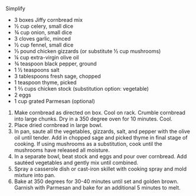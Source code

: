 Simplify

<i data-recipe="dressing2" class="fa fa-shopping-basket" aria-hidden="true"></i>

<ul>
  <li>3 boxes Jiffy cornbread mix
  <li>½ cup celery, small dice
  <li>¾ cup onion, small dice
  <li>3 cloves garlic, minced
  <li>½ cup fennel, small dice
  <li>⅓ pound chicken gizzards (or substitute ½ cup mushrooms)
  <li>¼ cup extra-virgin olive oil
  <li>¾ teaspoon black pepper, ground
  <li>1 ½ teaspoons salt
  <li>3 tablespoons fresh sage, chopped
  <li>1 teaspoon thyme, picked
  <li>1 ⅔ cups chicken stock (substitution option: vegetable) 
  <li>2 eggs
  <li>1 cup grated Parmesan (optional)
</ul>

<ol>
  <li>Make cornbread as directed on box. Cool on rack. Crumble cornbread into large chunks. Dry in a 350 degree oven for 10 minutes. Cool.
  <li>Place dried cornbread in large bowl.
  <li>In pan, saute all the vegetables, gizzards, salt, and pepper with the olive oil until tender. Add in chopped sage and picked thyme in final stage of cooking. If using mushrooms as a substitution, cook until the mushrooms have released all moisture. 
  <li>In a separate bowl, beat stock and eggs and pour over cornbread. Add sautéed vegetables and gently mix until combined.
  <li>Spray a casserole dish or cast-iron skillet with cooking spray and mold mixture into pan.
  <li>Bake at 350 degrees for 30-40 minutes until set and golden brown. Garnish with Parmesan and bake for an additional 5 minutes to melt.
</ol>